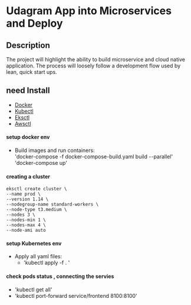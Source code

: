 # Udagram App into Microservices and Deploy
## Description
The project will highlight the ability to build microservice and cloud native application. The process will loosely follow a development flow used by lean, quick start ups.

## need Install
- [Docker](https://docs.docker.com/docker-for-mac/)
- [Kubectl](https://docs.aws.amazon.com/eks/latest/userguide/install-kubectl.html)
- [Eksctl](https://docs.aws.amazon.com/eks/latest/userguide/getting-started-eksctl.html)
- [Awsctl](https://docs.aws.amazon.com/cli/latest/userguide/install-macos.htmll)

#### setup docker env
- Build images and run containers:  
'docker-compose -f docker-compose-build.yaml  build --parallel'
'docker-compose up'

#### creating a cluster 
```
eksctl create cluster \
--name prod \
--version 1.14 \
--nodegroup-name standard-workers \
--node-type t3.medium \
--nodes 3 \
--nodes-min 1 \
--nodes-max 4 \
--node-ami auto
```
#### setup Kubernetes env
- Apply all yaml files:
    - 'kubectl apply -f . '

#### check pods status , connecting the servies 
-   'kubectl get all'
-  'kubectl port-forward service/frontend 8100:8100'



